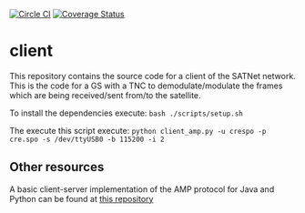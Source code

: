 [![Circle CI](https://circleci.com/gh/satnet-project/client.svg?style=shield)](https://circleci.com/gh/satnet-project/client)
[![Coverage Status](https://coveralls.io/repos/satnet-project/client/badge.svg?branch=master)](https://coveralls.io/r/satnet-project/client?branch=master)


client
======

This repository contains the source code for a client of the SATNet network. This is the code for a GS with a TNC to demodulate/modulate the frames which are being received/sent from/to the satellite.

To install the dependencies execute:
```bash ./scripts/setup.sh```

The execute this script execute:
```python client_amp.py -u crespo -p cre.spo -s /dev/ttyUSB0 -b 115200 -i 2```

Other resources
---------------
A basic client-server implementation of the AMP protocol for Java and Python can be found at [this repository](https://github.com/xcrespo/Twisted-AMP-bidirectional)
